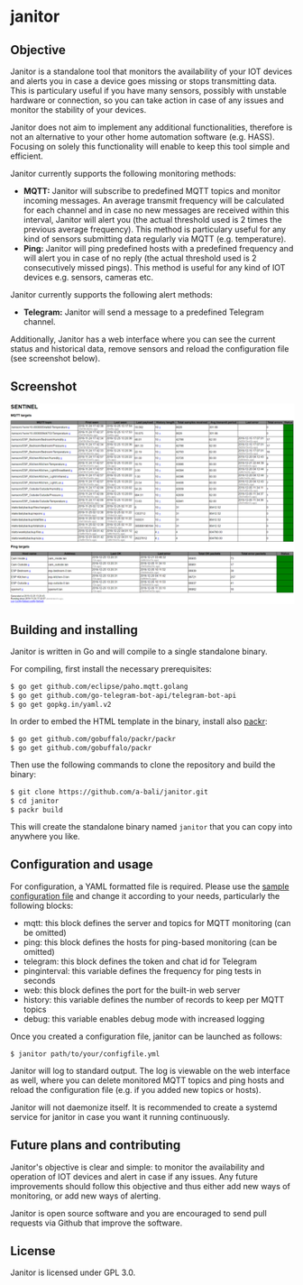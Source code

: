 # janitor
## Objective
Janitor is a standalone tool that monitors the availability of your IOT devices and alerts you in case a device goes missing or stops transmitting data. This is particulary useful if you have many sensors, possibly with unstable hardware or connection, so you can take action in case of any issues and monitor the stability of your devices.

Janitor does not aim to implement any additional functionalities, therefore is not an alternative to your other home automation software (e.g. HASS). Focusing on solely this functionality will enable to keep this tool simple and efficient.

Janitor currently supports the following monitoring methods:
* **MQTT:** Janitor will subscribe to predefined MQTT topics and monitor incoming messages. An average transmit frequency will be calculated for each channel and in case no new messages are received within this interval, Janitor will alert you (the actual threshold used is 2 times the previous average frequency). This method is particulary useful for any kind of sensors submitting data regularly via MQTT (e.g. temperature).
* **Ping:** Janitor will ping predefined hosts with a predefined frequency and will alert you in case of no reply (the actual threshold used is 2 consecutively missed pings). This method is useful for any kind of IOT devices e.g. sensors, cameras etc.

Janitor currently supports the following alert methods:
* **Telegram:** Janitor will send a message to a predefined Telegram channel.

Additionally, Janitor has a web interface where you can see the current status and historical data, remove sensors and reload the configuration file (see screenshot below).

## Screenshot
![Screenshot](docs/screenshot.png)

## Building and installing

Janitor is written in Go and will compile to a single standalone binary.

For compiling, first install the necessary prerequisites:

    $ go get github.com/eclipse/paho.mqtt.golang
    $ go get github.com/go-telegram-bot-api/telegram-bot-api
    $ go get gopkg.in/yaml.v2

In order to embed the HTML template in the binary, install also [packr](https://github.com/gobuffalo/packr):

    $ go get github.com/gobuffalo/packr/packr
    $ go get github.com/gobuffalo/packr

Then use the following commands to clone the repository and build the binary:

    $ git clone https://github.com/a-bali/janitor.git
    $ cd janitor
    $ packr build

This will create the standalone binary named `janitor` that you can copy into anywhere you like.

## Configuration and usage

For configuration, a YAML formatted file is required. Please use the [sample configuration file](config.yml) and change it according to your needs, particularly the following blocks:
* mqtt: this block defines the server and topics for MQTT monitoring (can be omitted)
* ping: this block defines the hosts for ping-based monitoring (can be omitted)
* telegram: this block defines the token and chat id for Telegram
* pinginterval: this variable defines the frequency for ping tests in seconds
* web: this block defines the port for the built-in web server
* history: this variable defines the number of records to keep per MQTT topics
* debug: this variable enables debug mode with increased logging

Once you created a configuration file, janitor can be launched as follows:

    $ janitor path/to/your/configfile.yml

Janitor will log to standard output. The log is viewable on the web interface as well, where you can delete monitored MQTT topics and ping hosts and reload the configuration file (e.g. if you added new topics or hosts). 

Janitor will not daemonize itself. It is recommended to create a systemd service for janitor in case you want it running continuously.

## Future plans and contributing

Janitor's objective is clear and simple: to monitor the availability and operation of IOT devices and alert in case if any issues. Any future improvements should follow this objective and thus either add new ways of monitoring, or add new ways of alerting.

Janitor is open source software and you are encouraged to send pull requests via Github that improve the software.

## License

Janitor is licensed under GPL 3.0.
